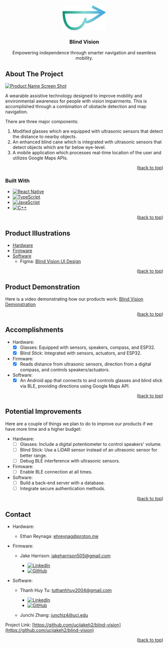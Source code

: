 
<!-- Improved compatibility of back to top link: See: https://github.com/othneildrew/Best-README-Template/pull/73 -->
<a id="readme-top"></a>
<!--
*** Thanks for checking out the Best-README-Template. If you have a suggestion
*** that would make this better, please fork the repo and create a pull request
*** or simply open an issue with the tag "enhancement".
*** Don't forget to give the project a star!
*** Thanks again! Now go create something AMAZING! :D
-->



<!-- PROJECT SHIELDS -->
<!--
*** I'm using markdown "reference style" links for readability.
*** Reference links are enclosed in brackets [ ] instead of parentheses ( ).
*** See the bottom of this document for the declaration of the reference variables
*** for contributors-url, forks-url, etc. This is an optional, concise syntax you may use.
*** https://www.markdownguide.org/basic-syntax/#reference-style-links
-->


<!-- PROJECT LOGO -->
<br />
<div align="center">
  <a href="https://github.com/ucijakeh2/blind-vision">
    <img src="images/logo.png" alt="Logo" width="140" height="80">
  </a>

<h3 align="center">Blind Vision</h3>

  <p align="center">
    Empowering independence through smarter navigation and seamless mobility.
  </p>
</div>



<!-- TABLE OF CONTENTS -->
<!-- <details>
  <summary>Table of Contents</summary>
  <ol>
    <li>
      <a href="#about-the-project">About The Project</a>
      <ul>
        <li><a href="#built-with">Built With</a></li>
      </ul>
    </li>
    <li>
      <a href="#getting-started">Getting Started</a>
      <ul>
        <li><a href="#prerequisites">Prerequisites</a></li>
        <li><a href="#installation">Installation</a></li>
      </ul>
    </li>
    <li><a href="#usage">Usage</a></li>
    <li><a href="#roadmap">Roadmap</a></li>
    <li><a href="#contributing">Contributing</a></li>
    <li><a href="#license">License</a></li>
    <li><a href="#contact">Contact</a></li>
    <li><a href="#acknowledgments">Acknowledgments</a></li>
  </ol>
</details> -->



<!-- ABOUT THE PROJECT -->
## About The Project

[![Product Name Screen Shot][product-screenshot]](https://example.com)

<!-- Here's a blank template to get started. To avoid retyping too much info, do a search and replace with your text editor for the following: `github_username`, `repo_name`, `twitter_handle`, `linkedin_username`, `email_client`, `email`, `project_title`, `project_description`, `project_license` -->

A wearable assistive technology designed to improve mobility and environmental awareness for people with vision impairments. This is accomplished through a combination of obstacle detection and map navigation.

There are three major components:
1. Modified glasses which are equipped with ultrasonic sensors that detect the distance to nearby objects.
2. An enhanced blind cane which is integrated with ultrasonic sensors that detect objects which are far below eye-level.
3. A mobile application which processes real-time location of the user and utilizes Google Maps APIs.


<p align="right">(<a href="#readme-top">back to top</a>)</p>



### Built With

* [![React Native][React-Native]][React-Native-url]
* [![TypeScript][Type-Script]][Type-Script-url]
* [![JavaScript][Java-Script]][Java-Script-url]
* [![C++][C-plus-plus]][C-plus-plus-url]

<p align="right">(<a href="#readme-top">back to top</a>)</p>



<!-- GETTING STARTED -->
<!-- ## Getting Started

This is an example of how you may give instructions on setting up your project locally.
To get a local copy up and running follow these simple example steps.

### Prerequisites

This is an example of how to list things you need to use the software and how to install them.
* npm
  ```sh
  npm install npm@latest -g
  ```

### Installation

1. Get a free API Key at [https://example.com](https://example.com)
2. Clone the repo
   ```sh
   git clone https://github.com/github_username/repo_name.git
   ```
3. Install NPM packages
   ```sh
   npm install
   ```
4. Enter your API in `config.js`
   ```js
   const API_KEY = 'ENTER YOUR API';
   ```
5. Change git remote url to avoid accidental pushes to base project
   ```sh
   git remote set-url origin github_username/repo_name
   git remote -v # confirm the changes
   ```

<p align="right">(<a href="#readme-top">back to top</a>)</p> -->



<!-- USAGE EXAMPLES -->
<!-- ## Usage

Use this space to show useful examples of how a project can be used. Additional screenshots, code examples and demos work well in this space. You may also link to more resources.

_For more examples, please refer to the [Documentation](https://example.com)_

<p align="right">(<a href="#readme-top">back to top</a>)</p> -->

<!-- Product Illustrations -->
## Product Illustrations

* [Hardware](https://github.com/ucijakeh2/blind-vision/blob/main/hardware/README.md)
* [Firmware](https://github.com/ucijakeh2/blind-vision/blob/main/firmware/README.md)
* [Software](https://github.com/ucijakeh2/blind-vision/blob/main/software/README.md)
  * Figma: [Blind Vision UI Design](https://www.figma.com/proto/bcqtnWh1L766dvBaiZgoI0/Blind-Vision)
 
<p align="right">(<a href="#readme-top">back to top</a>)</p>



<!-- Product Demonstration -->
## Product Demonstration

Here is a video demonstrating how our products work: [Blind Vision Demonstration]()

<p align="right">(<a href="#readme-top">back to top</a>)</p>



<!-- ACCOMPLISHMENTS -->
## Accomplishments

* Hardware:
  - [x] Glasses: Equipped with sensors, speakers, compass, and ESP32.
  - [x] Blind Stick: Integrated with sensors, actuators, and ESP32.
        
* Firmware:
  - [x] Reads distance from ultrasonic sensors, direction from a digital compass, and controls speakers/actuators.
        
* Software:
  - [x] An Android app that connects to and controls glasses and blind stick via BLE, providing directions using Google Maps API.

<p align="right">(<a href="#readme-top">back to top</a>)</p>



<!-- POTENTIAL IMPROVEMENTS -->
## Potential Improvements

Here are a couple of things we plan to do to improve our products if we have more time and a higher budget:

* Hardware:
  - [ ] Glasses: Include a digital potentiometer to control speakers' volume.
  - [ ] Blind Stick: Use a LiDAR sensor instead of an ultrasonic sensor for better range.
  - [ ] Debug BLE interference with ultrasonic sensors.
        
* Firmware:
  - [ ] Enable BLE connection at all times.
        
* Software:
  - [ ] Build a back-end server with a database.
  - [ ] Integrate secure authentication methods.

<p align="right">(<a href="#readme-top">back to top</a>)</p>



<!-- LICENSE -->
<!-- ## License

Distributed under the project_license. See `LICENSE.txt` for more information.

<p align="right">(<a href="#readme-top">back to top</a>)</p> -->



<!-- CONTACT -->
## Contact

* Hardware:
  * Ethan Reynaga: ehreynag@proton.me
    
* Firmware:
  * Jake Harrison: jakeharrison505@gmail.com
    
    * [![LinkedIn][Linked-In]](https://www.linkedin.com/in/jake-harrison-0709b1218)
    * [![GitHub][Git-Hub]](https://github.com/ucijakeh2)
  
* Software:
  * Thanh Huy Tu: tuthanhhuy2004@gmail.com
    * [![LinkedIn][Linked-In]](https://www.linkedin.com/in/thanhhuytu)
    * [![GitHub][Git-Hub]](https://github.com/TuThanhHuy2124)
      
  * Junchi Zhang: junchiz4@uci.edu

Project Link: [https://github.com/ucijakeh2/blind-vision](https://github.com/ucijakeh2/blind-vision)

<p align="right">(<a href="#readme-top">back to top</a>)</p>



<!-- MARKDOWN LINKS & IMAGES -->
<!-- https://www.markdownguide.org/basic-syntax/#reference-style-links -->
[product-screenshot]: images/screenshot.png
[React-Native]: https://img.shields.io/badge/React%20Native-20232A?style=for-the-badge&logo=react&logoColor=61DAFB
[React-Native-url]: https://reactnative.dev/
[Type-Script]: https://img.shields.io/badge/TypeScript-3178C6?style=for-the-badge&logo=typescript&logoColor=fff
[Type-Script-url]: https://www.typescriptlang.org/
[Java-Script]: https://img.shields.io/badge/JavaScript-F7DF1E?style=for-the-badge&logo=javascript&logoColor=000
[Java-Script-url]: https://www.javascript.com/
[C-plus-plus]: https://img.shields.io/badge/C++-%2300599C.svg?style=for-the-badge&logo=c%2B%2B&logoColor=white
[C-plus-plus-url]: https://cplusplus.com/
[Linked-In]: https://custom-icon-badges.demolab.com/badge/LinkedIn-0A66C2?style=for-the-badge&logo=linkedin-white&logoColor=fff
[Git-Hub]: https://img.shields.io/badge/GitHub-%23121011.svg?style=for-the-badge&logo=github&logoColor=white
